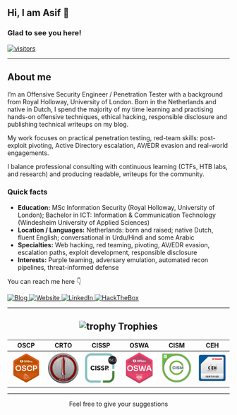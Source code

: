 ## Hi, I am Asif 👋

### Glad to see you here! &nbsp;
<a href="https://github.com/asifnawazminhas/asifnawazminhas" target="_blank">
  <img src="https://visitor-badge.laobi.icu/badge?page_id=asifnawazminhas.asifnawazminhas" alt="visitors"/>
</a>

---

## About me

I’m an Offensive Security Engineer / Penetration Tester with a background from Royal Holloway, University of London. Born in the Netherlands and native in Dutch, I spend the majority of my time learning and practising hands-on offensive techniques, ethical hacking, responsible disclosure and publishing technical writeups on my blog.  

My work focuses on practical penetration testing, red-team skills: post-exploit pivoting, Active Directory escalation, AV/EDR evasion and real-world engagements. 

I balance professional consulting with continuous learning (CTFs, HTB labs, and research) and producing readable, writeups for the community.

### Quick facts
- **Education:** MSc Information Security (Royal Holloway, University of London); Bachelor in ICT: Information & Communication Technology (Windesheim University of Applied Sciences)  
- **Location / Languages:** Netherlands: born and raised; native Dutch, fluent English; conversational in Urdu/Hindi and some Arabic
- **Specialties:** Web hacking, red teaming, pivoting, AV/EDR evasion, escalation paths, exploit development, responsible disclosure  
- **Interests:** Purple teaming, adversary emulation, automated recon pipelines, threat-informed defense

You can reach me here 👇

<div>
  <a href="https://www.asifnawazminhas.com/" target="_blank">
    <img src="https://img.shields.io/badge/Blog-21759B?style=for-the-badge&logo=ghost&logoColor=white" alt="Blog"/>
  </a>
  <a href="https://www.asifnawazminhas.com/" target="_blank">
    <img src="https://img.shields.io/badge/Website-38B2AC?style=for-the-badge&logo=webdriverio&logoColor=white" alt="Website"/>
  </a>
  <a href="https://www.linkedin.com/in/asifminhasnl/" target="_blank">
    <img src="https://img.shields.io/badge/linkedin-0A66C2?style=for-the-badge&logo=linkedin&logoColor=white" alt="LinkedIn"/>
  </a>
  <a href="https://app.hackthebox.com/profile/154138" target="_blank">
    <img src="https://img.shields.io/badge/hackthebox-a3e54a?style=for-the-badge&logo=hackthebox&logoColor=black" alt="HackTheBox"/>
  </a>
</div>

---

<div align="center">

## <img src="https://media.giphy.com/media/YMwJF1OQAlbnf6HFjd/giphy.gif" width="50" height="45" alt="trophy"> Trophies

| OSCP | CRTO | CISSP | OSWA | CISM | CEH |
| :--: | :--: | :---: | :--: | :--: | :-: |
| <a href="https://www.credential.net/0f2a3465-2fa6-4402-b526-6f372b35bd93?trk=public_profile_see-credential#acc.Bnhq091G" target="_blank" rel="noopener noreferrer"><img src="./img/OSCP.png" alt="OSCP" width="120"></a> | <a href="https://eu.badgr.com/public/assertions/p2xxJx0DQU2ffXblBNslLg" target="_blank" rel="noopener noreferrer"><img src="./img/CRTO.png" alt="CRTO" width="120"></a> | <a href="https://www.credly.com/badges/15539bb2-b697-4cef-8c7a-699f2700255d?trk=public_profile_see-credential" target="_blank" rel="noopener noreferrer"><img src="./img/CISSP.png" alt="CISSP" width="120"></a> | <a href="https://www.credential.net/d354e55c-d333-4347-9ddf-5e9d44cca4c4?trk=public_profile_see-credential#acc.YxfV3PiU" target="_blank" rel="noopener noreferrer"><img src="./img/OSWA.png" alt="OSWA" width="120"></a> | <a href="https://www.credly.com/badges/b75ea7b9-55ff-4f43-a526-9077388491b6/public_url?trk=public_profile_see-credential" target="_blank" rel="noopener noreferrer"><img src="./img/CISM.png" alt="CISM" width="120"></a> | <a href="https://aspen.eccouncil.org/VerifyBadge?type=certification&a=2lRukjKr7UUZduuSqj0TbmTVi+5o1PGgbCuiL97m6ug=&trk=public_profile_see-credential" target="_blank" rel="noopener noreferrer"><img src="./img/CEH.png" alt="CEH" width="120"></a> |

---

Feel free to give your suggestions 

</div>


